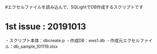 #エクセルファイルを読み込んで、SQLightでDB作成するスクリプトです
# 1st issue : 20191013

・スクリプト本体：dbcreate.p
・作成DB：ews1.db
・作成元エクセルファイル：db_sample_101119.xlsx 
